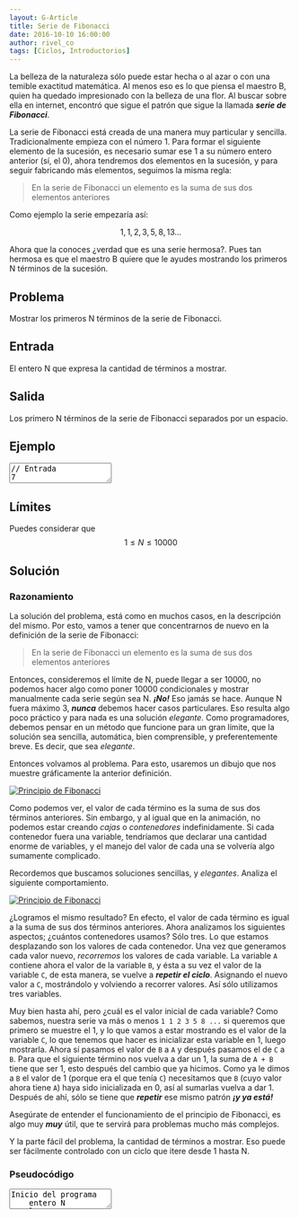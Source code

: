 ```yaml
---
layout: G-Article
title: Serie de Fibonacci
date: 2016-10-10 16:00:00
author: rivel_co
tags: [Ciclos, Introductorios]
---
```


La belleza de la naturaleza sólo puede estar hecha o al azar o con una temible exactitud matemática. Al menos eso es lo que piensa el maestro B, quien ha quedado impresionado con la belleza de una flor. Al buscar sobre ella en internet, encontró que sigue el patrón que sigue la llamada ***serie de Fibonacci***.

La serie de Fibonacci está creada de una manera muy particular y sencilla. Tradicionalmente empieza con el número 1. Para formar el siguiente elemento de la sucesión, es necesario sumar ese 1 a su número entero anterior (sí, el 0), ahora tendremos dos elementos en la sucesión, y para seguir fabricando más elementos, seguimos la misma regla:

> En la serie de Fibonacci un elemento es la suma de sus dos elementos anteriores 

Como ejemplo la serie empezaría así:

$$
1, 1, 2, 3, 5, 8, 13 ...
$$

Ahora que la conoces <int>¿verdad que es una serie hermosa?</int>. Pues tan hermosa es que el maestro B quiere que le ayudes mostrando los primeros N términos de la sucesión.

## Problema

Mostrar los primeros N términos de la serie de Fibonacci. 

## Entrada

El entero N que expresa la cantidad de términos a mostrar.

## Salida

Los primero N términos de la serie de Fibonacci separados por un espacio.

## Ejemplo

<textarea class="output">
// Entrada
7

// Salida
1 1 2 3 5 8 13</textarea>

## Límites

Puedes considerar que $$ 1 \le N \le 10000 $$

## Solución 

### Razonamiento

La solución del problema, está como en muchos casos, en la descripción del mismo. Por esto, vamos a tener que concentrarnos de nuevo en la definición de la serie de Fibonacci:

> En la serie de Fibonacci un elemento es la suma de sus dos elementos anteriores 

Entonces, consideremos el límite de N, puede llegar a ser 10000, no podemos hacer algo como poner 10000 condicionales y mostrar manualmente cada serie según sea N. ***¡No!*** Eso jamás se hace. Aunque N fuera máximo 3, ***nunca*** debemos hacer casos particulares. Eso resulta algo poco práctico y para nada es una solución *elegante*. Como programadores, debemos pensar en un método que funcione para un gran límite, que la solución sea sencilla, automática, bien comprensible, y preferentemente breve. Es decir, que sea *elegante*.

Entonces volvamos al problema. Para esto, usaremos un dibujo que nos muestre gráficamente la anterior definición. 

<a class="fresco" href="{{ site.iP-Sources }}/Multimedia/Resueltos-C/Fibonacci/Infinitas.gif">
    <picture>
        <source media="(min-width: 700px)" srcset="{{ site.iP-Sources }}/Multimedia/Resueltos-C/Fibonacci/Infinitas.gif">
        <img class="Imagen" src="{{ site.iP-Sources }}/Multimedia/Resueltos-C/Fibonacci/Infinitas.gif" alt="Principio de Fibonacci">
    </picture>
</a>

Como podemos ver, el valor de cada término es la suma de sus dos términos anteriores. Sin embargo, y al igual que en la animación, no podemos estar creando *cajas* o *contenedores* indefinidamente. Si cada contenedor fuera una variable, tendríamos que declarar una cantidad enorme de variables, y el manejo del valor de cada una se volvería algo sumamente complicado.

Recordemos que buscamos soluciones sencillas, y *elegantes*. Analiza el siguiente comportamiento.

<a class="fresco" href="{{ site.iP-Sources }}/Multimedia/Resueltos-C/Fibonacci/TresVariables.gif">
    <picture>
        <source media="(min-width: 700px)" srcset="{{ site.iP-Sources }}/Multimedia/Resueltos-C/Fibonacci/TresVariables.gif">
        <img class="Imagen" src="{{ site.iP-Sources }}/Multimedia/Resueltos-C/Fibonacci/TresVariables.gif" alt="Principio de Fibonacci">
    </picture>
</a>

¿Logramos el mismo resultado? En efecto, el valor de cada término es igual a la suma de sus dos términos anteriores. Ahora analizamos los siguientes aspectos; ¿cuántos contenedores usamos? Sólo tres. Lo que estamos desplazando son los valores de cada contenedor. Una vez que generamos cada valor nuevo, *recorremos* los valores de cada variable. La variable `A` contiene ahora el valor de la variable `B`, y ésta a su vez el valor de la variable `C`, de esta manera, se vuelve a ***repetir el ciclo***. Asignando el nuevo valor a `C`, mostrándolo y volviendo a recorrer valores. Así sólo utilizamos tres variables.

Muy bien hasta ahí, pero ¿cuál es el valor inicial de cada variable? Como sabemos, nuestra serie va más o menos `1 1 2 3 5 8 ...` si queremos que primero se muestre el 1, y lo que vamos a estar mostrando es el valor de la variable `C`, lo que tenemos que hacer es inicializar esta variable en 1, luego mostrarla. Ahora sí pasamos el valor de `B` a `A` y después pasamos el de `C` a `B`. Para que el siguiente término nos vuelva a dar un 1, la suma de `A + B` tiene que ser 1, esto después del cambio que ya hicimos. Como ya le dimos a `B` el valor de 1 (porque era el que tenía `C`) necesitamos que `B` (cuyo valor ahora tiene `A`) haya sido inicializada en 0, así al sumarlas vuelva a dar 1. Después de ahí, sólo se tiene que ***repetir*** ese mismo patrón ***¡y ya está!***

Asegúrate de entender el funcionamiento de el principio de Fibonacci, es algo muy ***muy*** útil, que te servirá para problemas mucho más complejos.

Y la parte fácil del problema, la cantidad de términos a mostrar. Eso puede ser fácilmente controlado con un ciclo que itere desde 1 hasta N.

### Pseudocódigo

<textarea class="output">
Inicio del programa
    entero N
    leer N
    entero A, B = 0, C = 1
    mientras (N > 0):
        mostrar C " "
        A = B
        B = C
        C = A + B
        N--
    fin mientras
Fin del programa</textarea>